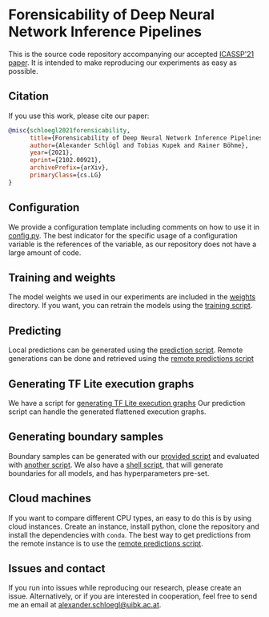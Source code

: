 # Forensicability of Deep Neural Network Inference Pipelines

This is the source code repository accompanying our accepted [ICASSP'21 paper](https://arxiv.org/abs/2102.00921).
It is intended to make reproducing our experiments as easy as possible.

## Citation

If you use this work, please cite our paper:
```bibtex
@misc{schloegl2021forensicability,
      title={Forensicability of Deep Neural Network Inference Pipelines}, 
      author={Alexander Schlögl and Tobias Kupek and Rainer Böhme},
      year={2021},
      eprint={2102.00921},
      archivePrefix={arXiv},
      primaryClass={cs.LG}
}
```

## Configuration

We provide a configuration template including comments on how to use it in [config.py](resources/config.py).
The best indicator for the specific usage of a configuration variable is the references of the variable, as our repository does not have a large amount of code.

## Training and weights

The model weights we used in our experiments are included in the [weights](weights/) directory.
If you want, you can retrain the models using the [training script](train.py).

## Predicting

Local predictions can be generated using the [prediction script](predict.py).
Remote generations can be done and retrieved using the [remote predictions script](get_remote_predictions.py)

## Generating TF Lite execution graphs

We have a script for [generating TF Lite execution graphs](convert_to_tflite.py)
Our prediction script can handle the generated flattened execution graphs.

## Generating boundary samples

Boundary samples can be generated with our [provided script](generate_boundary.py) and evaluated with [another script](evaluate_boundary.py).
We also have a [shell script](build_all_boundaries.sh), that will generate boundaries for all models, and has hyperparameters pre-set.


## Cloud machines
If you want to compare different CPU types, an easy to do this is by using cloud instances. Create an instance, install python, clone the repository and install the dependencies with `conda`.
The best way to get predictions from the remote instance is to use the [remote predictions script](get_remote_predictions.py).


## Issues and contact

If you run into issues while reproducing our research, please create an issue.
Alternatively, or if you are interested in cooperation, feel free to send me an email at [alexander.schloegl@uibk.ac.at](mailto:alexander.schloegl@uibk.ac.at).
